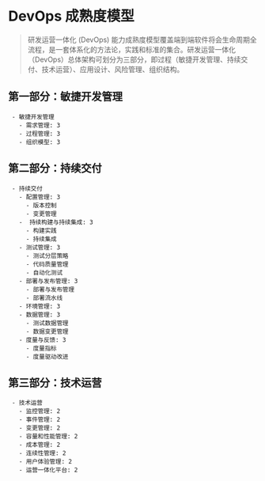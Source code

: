 # DevOps 成熟度模型

> 研发运营一体化 (DevOps) 能力成熟度模型覆盖端到端软件将会生命周期全流程，是一套体系化的方法论，实践和标准的集合。研发运营一体化（DevOps）总体架构可划分为三部分，即过程（敏捷开发管理、持续交付、技术运营）、应用设计、风险管理、组织结构。

## 第一部分：敏捷开发管理

```maturity
 - 敏捷开发管理
   - 需求管理: 3
   - 过程管理: 3
   - 组织模型: 3
```

## 第二部分：持续交付

```maturity
 - 持续交付
   - 配置管理: 3
     - 版本控制
     - 变更管理
   -  持续构建与持续集成: 3
     - 构建实践
     - 持续集成
   - 测试管理: 3
     - 测试分层策略
     - 代码质量管理
     - 自动化测试
   - 部署与发布管理: 3
     - 部署与发布管理
     - 部署流水线
   - 环境管理: 3
   - 数据管理: 3
     - 测试数据管理
     - 数据变更管理
   - 度量与反馈: 3
     - 度量指标
     - 度量驱动改进
```

## 第三部分：技术运营

```maturity
 - 技术运营
   - 监控管理: 2
   - 事件管理: 2
   - 变更管理: 2
   - 容量和性能管理: 2
   - 成本管理: 2
   - 连续性管理: 2
   - 用户体验管理: 2
   - 运营一体化平台: 2
```
